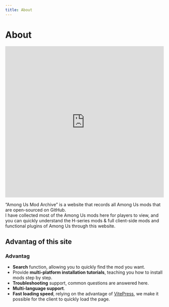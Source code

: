 ```yaml
---
title: About
---
```

# About

<iframe src="https://player.bilibili.com/player.html?isOutside=true&aid=112858234880553&bvid=BV1hBvjeyETb&cid=500001632848622&p=1&high_quality=1" scrolling="no" border="0" frameborder="no" framespacing="0" allowfullscreen="true" width="100%" sandbox="allow-top-navigation allow-same-origin allow-forms allow-scripts" height="480px"></iframe>

“Among Us Mod Archive” is a website that records all Among Us mods that are open-sourced on GitHub.<br>
I have collected most of the Among Us mods here for players to view, and you can quickly understand the H-series mods & full client-side mods and functional plugins of Among Us through this website.<br>
## Advantag of this site
### Advantag
- **Search** function, allowing you to quickly find the mod you want.
- Provide **multi-platform installation tutorials**, teaching you how to install mods step by step.
- **Troubleshooting** support, common questions are answered here.
- **Multi-language support**.
- **Fast loading speed**, relying on the advantage of [VitePress](https://vitepress.dev/zh/), we make it possible for the client to quickly load the page.
